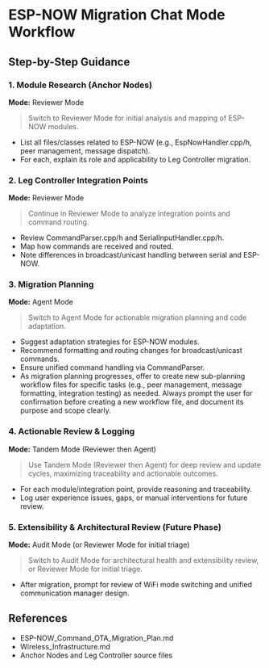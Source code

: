 
# ESP-NOW Migration Chat Mode Workflow

## Step-by-Step Guidance

### 1. Module Research (Anchor Nodes)

**Mode:** Reviewer Mode
> Switch to Reviewer Mode for initial analysis and mapping of ESP-NOW modules.

- List all files/classes related to ESP-NOW (e.g., EspNowHandler.cpp/h, peer management, message dispatch).
- For each, explain its role and applicability to Leg Controller migration.

### 2. Leg Controller Integration Points

**Mode:** Reviewer Mode
> Continue in Reviewer Mode to analyze integration points and command routing.

- Review CommandParser.cpp/h and SerialInputHandler.cpp/h.
- Map how commands are received and routed.
- Note differences in broadcast/unicast handling between serial and ESP-NOW.

### 3. Migration Planning

**Mode:** Agent Mode
> Switch to Agent Mode for actionable migration planning and code adaptation.

- Suggest adaptation strategies for ESP-NOW modules.
- Recommend formatting and routing changes for broadcast/unicast commands.
- Ensure unified command handling via CommandParser.
- As migration planning progresses, offer to create new sub-planning workflow files for specific tasks (e.g., peer management, message formatting, integration testing) as needed. Always prompt the user for confirmation before creating a new workflow file, and document its purpose and scope clearly.

### 4. Actionable Review & Logging

**Mode:** Tandem Mode (Reviewer then Agent)
> Use Tandem Mode (Reviewer then Agent) for deep review and update cycles, maximizing traceability and actionable outcomes.

- For each module/integration point, provide reasoning and traceability.
- Log user experience issues, gaps, or manual interventions for future review.

### 5. Extensibility & Architectural Review (Future Phase)

**Mode:** Audit Mode (or Reviewer Mode for initial triage)
> Switch to Audit Mode for architectural health and extensibility review, or Reviewer Mode for initial triage.

- After migration, prompt for review of WiFi mode switching and unified communication manager design.

## References

- ESP-NOW_Command_OTA_Migration_Plan.md
- Wireless_Infrastructure.md
- Anchor Nodes and Leg Controller source files

